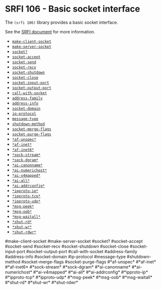 # SRFI 106 - Basic socket interface

The `(srfi 106)` library provides a basic socket interface.

See the [SRFI document](http://srfi.schemers.org/srfi-106/srfi-106.html) for more information.

- [`make-client-socket`](#make-client-socket)
- [`make-server-socket`](#make-server-socket)
- [`socket?`](#socket)
- [`socket-accept`](#socket-accept)
- [`socket-send`](#socket-send)
- [`socket-recv`](#socket-recv)
- [`socket-shutdown`](#socket-shutdown)
- [`socket-close`](#socket-close)
- [`socket-input-port`](#socket-input-port)
- [`socket-output-port`](#socket-output-port)
- [`call-with-socket`](#call-with-socket)
- [`address-family`](#address-family)
- [`address-info`](#address-info)
- [`socket-domain`](#socket-domain)
- [`ip-protocol`](#ip-protocol)
- [`message-type`](#message-type)
- [`shutdown-method`](#shutdown-method)
- [`socket-merge-flags`](#socket-merge-flags)
- [`socket-purge-flags`](#socket-purge-flags)
- [`*af-unspec*`](#af-unspec)
- [`*af-inet*`](#af-inet)
- [`*af-inet6*`](#af-inet6)
- [`*sock-stream*`](#sock-stream)
- [`*sock-dgram*`](#sock-dgram)
- [`*ai-canonname*`](#ai-canonname)
- [`*ai-numerichost*`](#ai-numerichost)
- [`*ai-v4mapped*`](#ai-v4mapped)
- [`*ai-all*`](#ai-all)
- [`*ai-addrconfig*`](#ai-addrconfig)
- [`*ipproto-ip*`](#ipproto-ip)
- [`*ipproto-tcp*`](#ipproto-tcp)
- [`*ipproto-udp*`](#ipproto-udp)
- [`*msg-peek*`](#msg-peek)
- [`*msg-oob*`](#msg-oob)
- [`*msg-waitall*`](#msg-waitall)
- [`*shut-rd*`](#shut-rd)
- [`*shut-wr*`](#shut-wr)
- [`*shut-rdwr*`](#shut-rdwr)

#make-client-socket
#make-server-socket
#socket?
#socket-accept
#socket-send
#socket-recv
#socket-shutdown
#socket-close
#socket-input-port
#socket-output-port
#call-with-socket
#address-family
#address-info 
#socket-domain
#ip-protocol
#message-type
#shutdown-method
#socket-merge-flags
#socket-purge-flags
#\*af-unspec\*
#\*af-inet\*
#\*af-inet6\*
#\*sock-stream\*
#\*sock-dgram\*
#\*ai-canonname\*
#\*ai-numerichost\*
#\*ai-v4mapped\*
#\*ai-all\*
#\*ai-addrconfig\*
#\*ipproto-ip\*
#\*ipproto-tcp\*
#\*ipproto-udp\*
#\*msg-peek\*
#\*msg-oob\*
#\*msg-waitall\*
#\*shut-rd\*
#\*shut-wr\*
#\*shut-rdwr\*
